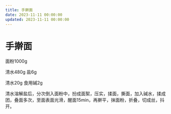 ```yaml
---
title: 手擀面
date: 2023-11-11 00:00:00
updated: 2023-11-11 00:00:00
---
```


# 手擀面

面粉1000g

清水480g
盐6g

清水20g
食用碱2g

清水溶解盐后，分次倒入面粉中，扮成面絮，压实，揉面，撕面，加入碱水，揉成团，叠面多次，至面表面光滑，醒面15min，再擀平，抹面粉，折叠，切成丝，抖开。
